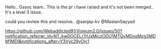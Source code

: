 Hello.. Gssoc team..
This is the pr i have raised and it's not been merged.. It's a level 3 issue..

could you review this and resolve..
@sanjay-kv @MastanSayyad

https://github.com/Webaddicted91/Visieum2.0/issues/50?notification_referrer_id=NT_kwDOCELr7rUxMjczODU1MTQyMDoxMzg2MDM1MDI&notifications_after=Y3Vyc29yOjc1
